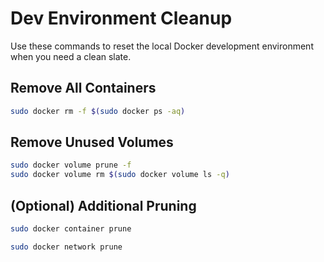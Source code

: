 # Dev Environment Cleanup

Use these commands to reset the local Docker development environment when you
need a clean slate.

## Remove All Containers

```bash
sudo docker rm -f $(sudo docker ps -aq)
```

## Remove Unused Volumes

```bash
sudo docker volume prune -f
sudo docker volume rm $(sudo docker volume ls -q)
```

## (Optional) Additional Pruning

```bash
sudo docker container prune
```

```bash
sudo docker network prune
```

